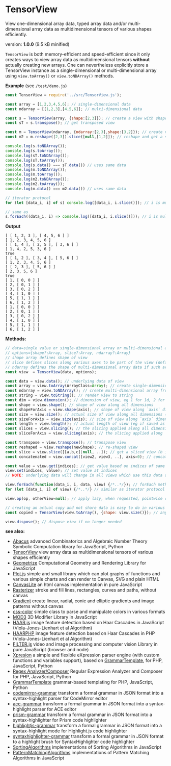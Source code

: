 # TensorView

View one-dimensional array data, typed array data and/or multi-dimensional array data as multidimensional tensors of various shapes efficiently.

version: **1.0.0** (9.5 kB minified)

`TensorView` is both memory-efficient and speed-efficient since it only creates ways to view array data as multidimensional tensors **without** actually creating new arrays. One can nevertheless explicitly store a TensorView instance as a single-dimensional or multi-dimensional array using `view.toArray()` or `view.toNDArray()` methods.

**Example** (see `/test/demo.js`)

```javascript
const TensorView = require('../src/TensorView.js');

const array = [1,2,3,4,5,6]; // single-dimensional data
const ndarray = [[1,2,3],[4,5,6]]; // multi-dimensional data

const s = TensorView(array, {shape:[2,3]}); // create a view with shape
const sT = s.transpose(); // get transposed view

const m = TensorView(ndarray, {ndarray:[2,3],shape:[3,2]}); // create view of ndarray with different shape
const m2 = m.reshape([2,3]).slice([null,[1,2]]); // reshape and get a slice

console.log(s.toNDArray());
console.log(s.toArray());
console.log(sT.toNDArray());
console.log(sT.toArray());
console.log(s.data() === sT.data()) // uses same data
console.log(m.toNDArray());
console.log(m.toArray());
console.log(m2.toNDArray());
console.log(m2.toArray());
console.log(m.data() === m2.data()) // uses same data

// iterator protocol
for (let [data_i, i] of s) console.log([data_i, i.slice()]); // i is multi-dimensional index in general

// same as
s.forEach((data_i, i) => console.log([data_i, i.slice()])); // i is multi-dimensional index in general
```

**Output**

```text
[ [ 1, 2, 3 ], [ 4, 5, 6 ] ]
[ 1, 2, 3, 4, 5, 6 ]
[ [ 1, 4 ], [ 2, 5 ], [ 3, 6 ] ]
[ 1, 4, 2, 5, 3, 6 ]
true
[ [ 1, 2 ], [ 3, 4 ], [ 5, 6 ] ]
[ 1, 2, 3, 4, 5, 6 ]
[ [ 2, 3 ], [ 5, 6 ] ]
[ 2, 3, 5, 6 ]
true
[ 1, [ 0, 0 ] ]
[ 2, [ 0, 1 ] ]
[ 3, [ 0, 2 ] ]
[ 4, [ 1, 0 ] ]
[ 5, [ 1, 1 ] ]
[ 6, [ 1, 2 ] ]
[ 1, [ 0, 0 ] ]
[ 2, [ 0, 1 ] ]
[ 3, [ 0, 2 ] ]
[ 4, [ 1, 0 ] ]
[ 5, [ 1, 1 ] ]
[ 6, [ 1, 2 ] ]
```

**Methods:**

```javascript
// data=single value or single-dimensional array or multi-dimensional array
// options={shape?:Array, slice?:Array, ndarray?:Array}
// shape array defines shape of view
// slice defines slices along various axes to be part of the view (default is whole shape)
// ndarray defines the shape of multi-dimensional array data if such array is passed as data
const view  = TensorView(data, options);

const data = view.data(); // underlying data of view
const array = view.toArray(ArrayClass=Array); // create single-dimensional array or typed array from view
const ndarray = view.toNDArray(); // create multi-dimensional array from view having the same shape
const string = view.toString(); // render view to string
const dim = view.dimension(); // dimension of view, eg 1 for 1d, 2 for 2d, 3 for 3d, ..
const shape = view.shape(); // shape of view along all dimensions
const shapeForAxis = view.shape(axis); // shape of view along `axis` dimension
const size = view.size(); // actual size of view along all dimensions (if slicing is active size is different than shape)
const sizeForAxis = view.size(axis); // size of view along `axis` dimension
const length = view.length(); // actual length of view (eg if saved as array)
const slices = view.slicing(); // the slicing applied along all dimensions
const sliceForAxis = view.slicing(axis); // the slicing applied along `axis` dimension

const transpose = view.transpose(); // transpose view
const reshaped = view.reshape(newShape); // re-shaped view
const slice = view.slice([[a,b,c]|null, ..]); // get a sliced view (b is included), same as view[a:b+1:c|:, ..]
const concatenated = view.concat([view2, view3, ..], axis=0); // concatenate multiple similar views along some `axis` axis

const value = view.get(indices); // get value based on indices of same dimension as view shape
view.set(indices, value); // set value at indices
// NOTE: underlying data will change in all views which use this data and all views which depend on views which use this data

view.forEach(function(data_i, i, data, view) {/*..*/}); // forEach method
for (let [data_i, i] of view) {/*..*/} // similar as iterator protocol

view.op(op, otherView=null); // apply lazy, when requested, pointwise operation op(view, otherView) or op(view)

// creating an actual copy and not share data is easy to do in various ways, eg:
const copied = TensorView(view.toArray(), {shape: view.size()}); // any active slicing and/or operation will be applied on view output

view.dispose(); // dispose view if no longer needed
```

**see also:**

* [Abacus](https://github.com/foo123/Abacus) advanced Combinatorics and Algebraic Number Theory Symbolic Computation library for JavaScript, Python
* [TensorView](https://github.com/foo123/TensorView) view array data as multidimensional tensors of various shapes efficiently
* [Geometrize](https://github.com/foo123/Geometrize) Computational Geometry and Rendering Library for JavaScript
* [Plot.js](https://github.com/foo123/Plot.js) simple and small library which can plot graphs of functions and various simple charts and can render to Canvas, SVG and plain HTML
* [CanvasLite](https://github.com/foo123/CanvasLite) an html canvas implementation in pure JavaScript
* [Rasterizer](https://github.com/foo123/Rasterizer) stroke and fill lines, rectangles, curves and paths, without canvas
* [Gradient](https://github.com/foo123/Gradient) create linear, radial, conic and elliptic gradients and image patterns without canvas
* [css-color](https://github.com/foo123/css-color) simple class to parse and manipulate colors in various formats
* [MOD3](https://github.com/foo123/MOD3) 3D Modifier Library in JavaScript
* [HAAR.js](https://github.com/foo123/HAAR.js) image feature detection based on Haar Cascades in JavaScript (Viola-Jones-Lienhart et al Algorithm)
* [HAARPHP](https://github.com/foo123/HAARPHP) image feature detection based on Haar Cascades in PHP (Viola-Jones-Lienhart et al Algorithm)
* [FILTER.js](https://github.com/foo123/FILTER.js) video and image processing and computer vision Library in pure JavaScript (browser and node)
* [Xpresion](https://github.com/foo123/Xpresion) a simple and flexible eXpression parser engine (with custom functions and variables support), based on [GrammarTemplate](https://github.com/foo123/GrammarTemplate), for PHP, JavaScript, Python
* [Regex Analyzer/Composer](https://github.com/foo123/RegexAnalyzer) Regular Expression Analyzer and Composer for PHP, JavaScript, Python
* [GrammarTemplate](https://github.com/foo123/GrammarTemplate) grammar-based templating for PHP, JavaScript, Python
* [codemirror-grammar](https://github.com/foo123/codemirror-grammar) transform a formal grammar in JSON format into a syntax-highlight parser for CodeMirror editor
* [ace-grammar](https://github.com/foo123/ace-grammar) transform a formal grammar in JSON format into a syntax-highlight parser for ACE editor
* [prism-grammar](https://github.com/foo123/prism-grammar) transform a formal grammar in JSON format into a syntax-highlighter for Prism code highlighter
* [highlightjs-grammar](https://github.com/foo123/highlightjs-grammar) transform a formal grammar in JSON format into a syntax-highlight mode for Highlight.js code highlighter
* [syntaxhighlighter-grammar](https://github.com/foo123/syntaxhighlighter-grammar) transform a formal grammar in JSON format to a highlight brush for SyntaxHighlighter code highlighter
* [SortingAlgorithms](https://github.com/foo123/SortingAlgorithms) implementations of Sorting Algorithms in JavaScript
* [PatternMatchingAlgorithms](https://github.com/foo123/PatternMatchingAlgorithms) implementations of Pattern Matching Algorithms in JavaScript
